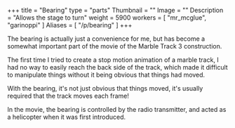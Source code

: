+++
title = "Bearing"
type = "parts"
Thumbnail = ""
Image = ""
Description = "Allows the stage to turn"
weight = 5900
workers = [
    "mr_mcglue",
	"garinoppi"
]
Aliases = [
  "/p/bearing"
]
+++

The bearing is actually just a convenience for me, but has become a somewhat important part of the movie of the Marble Track 3 construction.

The first time I tried to create a stop motion animation of a marble track, I had no way to easily reach the back side of the track, which made it difficult to manipulate things without it being obvious that things had moved.

With the bearing, it's not just obvious that things moved, it's usually required that the track moves each frame!

In the movie, the bearing is controlled by the radio transmitter, and acted as a helicopter when it was first introduced.